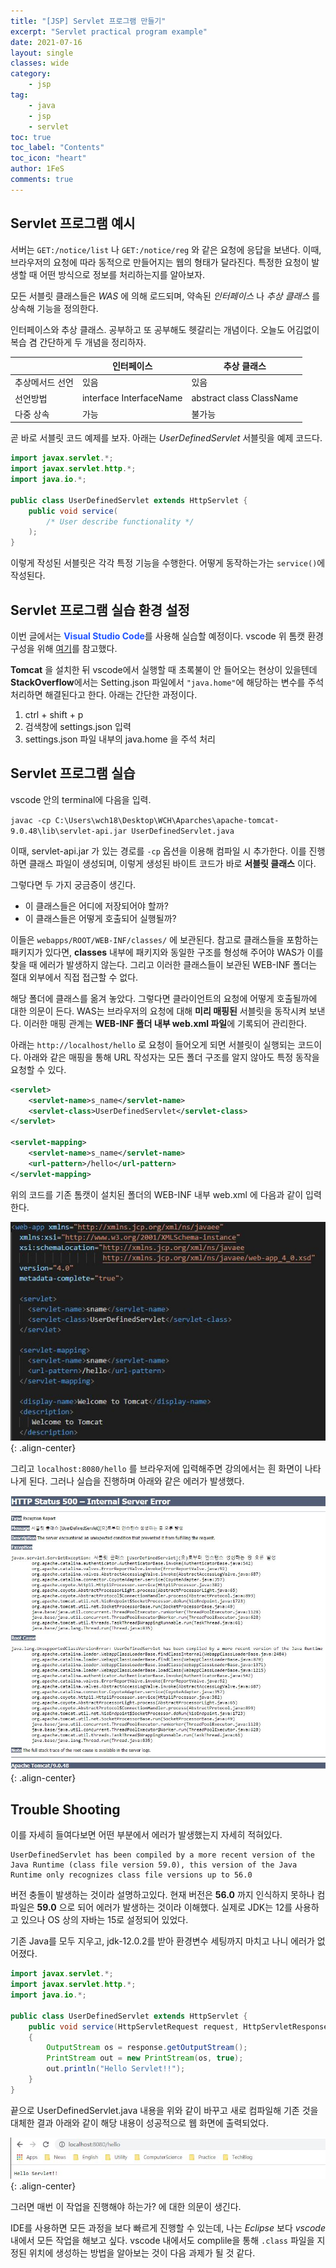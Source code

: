 ```yaml
---
title: "[JSP] Servlet 프로그램 만들기"
excerpt: "Servlet practical program example"
date: 2021-07-16
layout: single
classes: wide
category:
    - jsp
tag:
    - java
    - jsp
    - servlet
toc: true
toc_label: "Contents"
toc_icon: "heart"
author: 1FeS
comments: true
---
```


## Servlet 프로그램 예시

서버는 `GET:/notice/list` 나 `GET:/notice/reg` 와 같은 요청에 응답을 보낸다. 이때, 브라우저의 요청에 따라 동적으로 만들어지는 웹의 형태가 달라진다. 특정한 요청이 발생할 때 어떤 방식으로 정보를 처리하는지를 알아보자.

모든 서블릿 클래스들은 *WAS* 에 의해 로드되며, 약속된 *인터페이스* 나 *추상 클래스* 를 상속해 기능을 정의한다. 

인터페이스와 추상 클래스. 공부하고 또 공부해도 헷갈리는 개념이다. 오늘도 어김없이 복습 겸 간단하게 두 개념을 정리하자.

||인터페이스|추상 클래스|
|---|---|---|
|추상메서드 선언|있음|있음|
|선언방법|interface InterfaceName|abstract class ClassName|
|다중 상속|가능|불가능|

곧 바로 서블릿 코드 예제를 보자. 아래는 *UserDefinedServlet* 서블릿을 예제 코드다.

```java
import javax.servlet.*;
import javax.servlet.http.*;
import java.io.*;

public class UserDefinedServlet extends HttpServlet {
    public void service(
        /* User describe functionality */
    );
}
```

이렇게 작성된 서블릿은 각각 특정 기능을 수행한다. 어떻게 동작하는가는 `service()`에 작성된다.

## Servlet 프로그램 실습 환경 설정

이번 글에서는 <span style="color: #2255FF; font-weight: bold">Visual Studio Code</span>를 사용해 실습할 예정이다. vscode 위 톰캣 환경 구성을 위해 [여기](https://nevertrustbrutus.tistory.com/245)를 참고했다.

**Tomcat** 을 설치한 뒤 vscode에서 실행할 때 초록불이 안 들어오는 현상이 있을텐데 **StackOverflow**에서는 Setting.json 파일에서 `"java.home"`에 해당하는 변수를 주석 처리하면 해결된다고 한다. 아래는 간단한 과정이다.

1. ctrl + shift + p
2. 검색창에 settings.json 입력
3. settings.json 파일 내부의 java.home 을 주석 처리

## Servlet 프로그램 실습

vscode 안의 terminal에 다음을 입력.

`javac -cp C:\Users\wch18\Desktop\WCH\Aparches\apache-tomcat-9.0.48\lib\servlet-api.jar UserDefinedServlet.java`

이때, servlet-api.jar 가 있는 경로를 `-cp` 옵션을 이용해 컴파일 시 추가한다. 이를 진행하면 클래스 파일이 생성되며, 이렇게 생성된 바이트 코드가 바로 **서블릿 클래스** 이다.

그렇다면 두 가지 궁금증이 생긴다.

- 이 클래스들은 어디에 저장되어야 할까?
- 이 클래스들은 어떻게 호출되어 실행될까?

 이들은 `webapps/ROOT/WEB-INF/classes/` 에 보관된다. 참고로 클래스들을 포함하는 패키지가 있다면, **classes** 내부에 패키지와 동일한 구조를 형성해 주어야 WAS가 이를 찾을 때 에러가 발생하지 않는다. 그리고 이러한 클래스들이 보관된 WEB-INF 폴더는 절대 외부에서 직접 접근할 수 없다.

해당 폴더에 클래스를 옮겨 놓았다. 그렇다면 클라이언트의 요청에 어떻게 호출될까에 대한 의문이 든다. WAS는 브라우저의 요청에 대해 **미리 매핑된** 서블릿을 동작시켜 보낸다. 이러한 매핑 관계는 **WEB-INF 폴더 내부 web.xml 파일**에 기록되어 관리한다.

아래는 `http://localhost/hello` 로 요청이 들어오게 되면 서블릿이 실행되는 코드이다. 아래와 같은 매핑을 통해 URL 작성자는 모든 폴더 구조를 알지 않아도 특정 동작을 요청할 수 있다.

```xml
<servlet>
    <servlet-name>s_name</servlet-name>
    <servlet-class>UserDefinedServlet</servlet-class>
</servlet>

<servlet-mapping>
    <servlet-name>s_name</servlet-name>
    <url-pattern>/hello</url-pattern>
</servlet-mapping>
```

위의 코드를 기존 톰캣이 설치된 폴더의 WEB-INF 내부 web.xml 에 다음과 같이 입력한다.

![web xml](/_img/2021-07-12/web_xml.jpg){: .align-center}

그리고 `localhost:8080/hello` 를 브라우저에 입력해주면 강의에서는 흰 화면이 나타나게 된다. 그러나 실습을 진행하며 아래와 같은 에러가 발생했다.

![web xml](/_img/2021-07-12/exception_error.jpg){: .align-center}

## Trouble Shooting

이를 자세히 들여다보면 어떤 부분에서 에러가 발생했는지 자세히 적혀있다.

```
UserDefinedServlet has been compiled by a more recent version of the Java Runtime (class file version 59.0), this version of the Java Runtime only recognizes class file versions up to 56.0
```

버전 충돌이 발생하는 것이라 설명하고있다. 현재 버전은 **56.0** 까지 인식하지 못하나 컴파일은 **59.0** 으로 되어 에러가 발생하는 것이라 이해했다. 실제로 JDK는 12를 사용하고 있으나 OS 상의 자바는 15로 설정되어 있었다.

기존 Java를 모두 지우고, jdk-12.0.2를 받아 환경변수 세팅까지 마치고 나니 에러가 없어졌다. 

```java
import javax.servlet.*;
import javax.servlet.http.*;
import java.io.*;

public class UserDefinedServlet extends HttpServlet {
    public void service(HttpServletRequest request, HttpServletResponse response) throws IOException, ServletException
    {
        OutputStream os = response.getOutputStream();
        PrintStream out = new PrintStream(os, true);
        out.println("Hello Servlet!!");
    }
}
```

끝으로 UserDefinedServlet.java 내용을 위와 같이 바꾸고 새로 컴파일해 기존 것을 대체한 결과 아래와 같이 해당 내용이 성공적으로 웹 화면에 출력되었다.

![success](/_img/2021-07-12/success.jpg){: .align-center}

그러면 매번 이 작업을 진행해야 하는가? 에 대한 의문이 생긴다. 

IDE를 사용하면 모든 과정을 보다 빠르게 진행할 수 있는데, 나는 *Eclipse* 보다 *vscode* 내에서 모든 작업을 해보고 싶다. vscode 내에서도 complile을 통해 `.class` 파일을 지정된 위치에 생성하는 방법을 알아보는 것이 다음 과제가 될 것 같다.